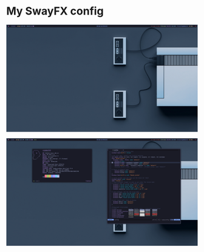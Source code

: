 # My SwayFX config

![1](https://raw.githubusercontent.com/roidm/swayfx-config/main/pics/3.png "Image 1")

![2](https://raw.githubusercontent.com/roidm/swayfx-config/main/pics/4.png "Image 2")



